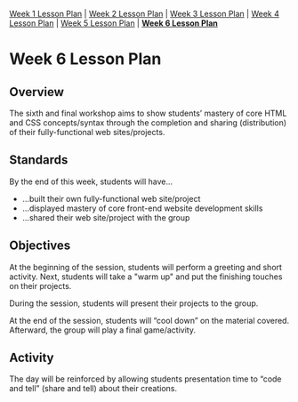 [Week 1 Lesson Plan](https://ra-coding-club.github.io/coding-club/week-1-lesson-plan) | [Week 2 Lesson Plan](https://ra-coding-club.github.io/coding-club/week-2-lesson-plan) | [Week 3 Lesson Plan](https://ra-coding-club.github.io/coding-club/week-3-lesson-plan) | [Week 4 Lesson Plan](https://ra-coding-club.github.io/coding-club/week-4-lesson-plan) | [Week 5 Lesson Plan](https://ra-coding-club.github.io/coding-club/week-5-lesson-plan) | **[Week 6 Lesson Plan](https://ra-coding-club.github.io/coding-club/week-6-lesson-plan)**

# Week 6 Lesson Plan

## Overview

The sixth and final workshop aims to show students’ mastery of core HTML and CSS concepts/syntax through the completion and sharing (distribution) of their fully-functional web sites/projects.

## Standards

By the end of this week, students will have...
* ...built their own fully-functional web site/project
* ...displayed mastery of core front-end website development skills
* ...shared their web site/project with the group

## Objectives

At the beginning of the session, students will perform a greeting and short activity. Next, students will take a "warm up" and put the finishing touches on their projects.

During the session, students will present their projects to the group.

At the end of the session, students will “cool down” on the material covered. Afterward, the group will play a final game/activity.

## Activity

The day will be reinforced by allowing students presentation time to “code and tell” (share and tell) about their creations.
